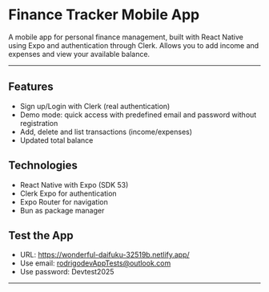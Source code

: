 # Finance Tracker Mobile App

A mobile app for personal finance management, built with React Native using Expo and authentication through Clerk. Allows you to add income and expenses and view your available balance.

---

## Features

- Sign up/Login with Clerk (real authentication)
- Demo mode: quick access with predefined email and password without registration
- Add, delete and list transactions (income/expenses)
- Updated total balance

## Technologies

- React Native with Expo (SDK 53)
- Clerk Expo for authentication
- Expo Router for navigation
- Bun as package manager

## Test the App

- URL: https://wonderful-daifuku-32519b.netlify.app/
- Use email: rodrigodevAppTests@outlook.com
- Use password: Devtest2025

---
